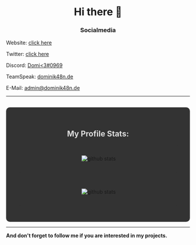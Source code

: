 <h1 align="center">Hi there 👋</h1>
<h3 align="center">Socialmedia</h3>
<p>Website: <a href="https://dominik48n.de">click here</a></p>
<p>Twitter: <a href="https://twitter.com/dominik48n">click here</a></p>
<p>Discord: <a href="https://discord.com/users/569616911546056714">Domi<3#0969</a></p>
<p>TeamSpeak: <a href="invite.teamspeak.com/dominik48n.de/">dominik48n.de</a></p>
<p>E-Mail: <a href="mailto:admin@dominik48n.de">admin@dominik48n.de</a></p>
<hr>
    <div align="center" style="background:#333; border-radius:10px; padding:30px;  margin-top:30px;">
        <h2 style="color:#DDD">My Profile Stats:</h2>
          <p style="background:#333; border-radius:10px; padding:30px;" align="center">&nbsp;<img
                src="https://github-readme-stats.vercel.app/api?username=Dominik48N&count_private=true&theme=chartreuse-dark"
                alt="github stats"></p>
        <p style="background:#333; border-radius:10px; padding:30px;" align="center">&nbsp;<img
                src="https://github-readme-stats.vercel.app/api/top-langs/?username=Dominik48N&layout=compact&theme=chartreuse-dark"
                alt="github stats"></p>
    </div>
<hr>
<p><b>And don't forget to follow me if you are interested in my projects.</b></p>
